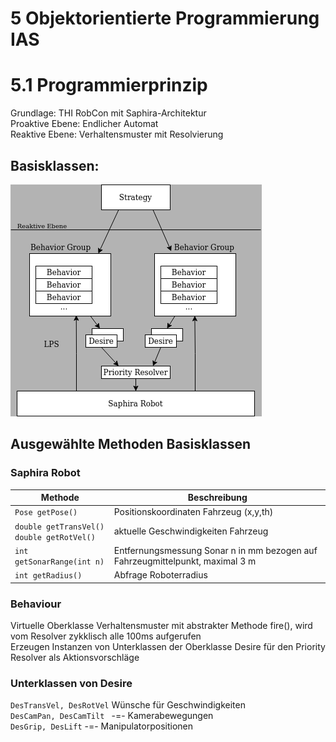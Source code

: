 # 5 Objektorientierte Programmierung IAS
# 5.1 Programmierprinzip
Grundlage: THI RobCon mit Saphira-Architektur<br>
Proaktive Ebene: Endlicher Automat<br>
Reaktive Ebene: Verhaltensmuster mit Resolvierung<br>

## Basisklassen:<br>
![Basisklassen](Images/Basisklassen.png) 

## Ausgewählte Methoden Basisklassen
### Saphira Robot
| Methode | Beschreibung |
| --- | --- |
` Pose getPose() ` | Positionskoordinaten Fahrzeug (x,y,th) <br>
` double getTransVel() `<br>`double getRotVel()`| aktuelle Geschwindigkeiten Fahrzeug
`int getSonarRange(int n)`| Entfernungsmessung Sonar n in mm bezogen auf Fahrzeugmittelpunkt, maximal 3 m
`int getRadius()`| Abfrage Roboterradius

### Behaviour
Virtuelle Oberklasse Verhaltensmuster mit abstrakter Methode fire(), wird vom Resolver zykklisch alle 100ms aufgerufen <br>
Erzeugen Instanzen von Unterklassen der Oberklasse Desire für den Priority Resolver als Aktionsvorschläge <br>

### Unterklassen von Desire
`DesTransVel, DesRotVel` Wünsche für Geschwindigkeiten <br>
`DesCamPan, DesCamTilt ` -=- Kamerabewegungen <br>
`DesGrip, DesLift` -=- Manipulatorpositionen <br>

